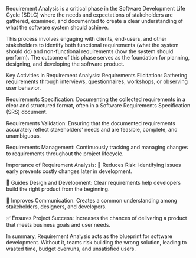 Requirement Analysis is a critical phase in the Software Development Life Cycle (SDLC) where the needs and expectations of stakeholders are gathered, examined, and documented to create a clear understanding of what the software system should achieve.

This process involves engaging with clients, end-users, and other stakeholders to identify both functional requirements (what the system should do) and non-functional requirements (how the system should perform). The outcome of this phase serves as the foundation for planning, designing, and developing the software product.

Key Activities in Requirement Analysis:
Requirements Elicitation: Gathering requirements through interviews, questionnaires, workshops, or observing user behavior.

Requirements Specification: Documenting the collected requirements in a clear and structured format, often in a Software Requirements Specification (SRS) document.

Requirements Validation: Ensuring that the documented requirements accurately reflect stakeholders’ needs and are feasible, complete, and unambiguous.

Requirements Management: Continuously tracking and managing changes to requirements throughout the project lifecycle.

Importance of Requirement Analysis:
📌 Reduces Risk: Identifying issues early prevents costly changes later in development.

🧭 Guides Design and Development: Clear requirements help developers build the right product from the beginning.

🤝 Improves Communication: Creates a common understanding among stakeholders, designers, and developers.

✅ Ensures Project Success: Increases the chances of delivering a product that meets business goals and user needs.

In summary, Requirement Analysis acts as the blueprint for software development. Without it, teams risk building the wrong solution, leading to wasted time, budget overruns, and unsatisfied users.
